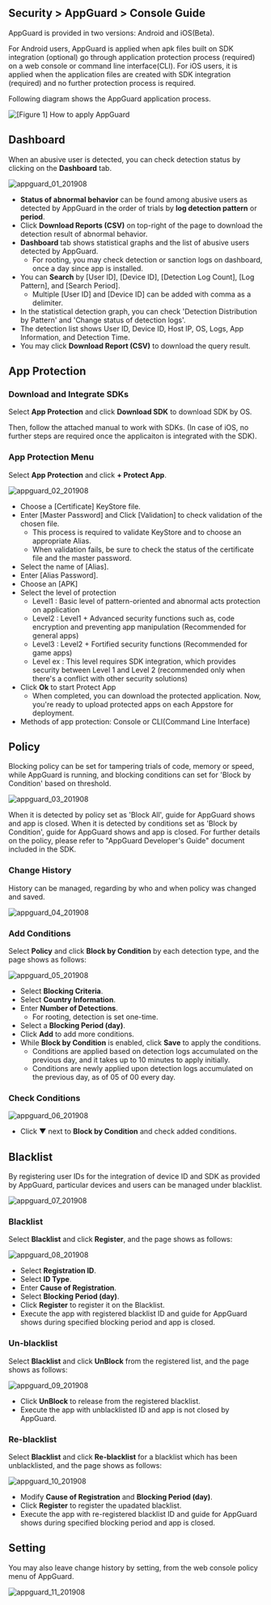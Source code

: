 ## Security > AppGuard > Console Guide

AppGuard is provided in two versions: Android and iOS(Beta).

For Android users, AppGuard is applied when apk files built on SDK integration (optional) go through application protection process (required) on a web console or command line interface(CLI).
For iOS users, it is applied when the application files are created with SDK integration (required) and no further protection process is required.

Following diagram shows the AppGuard application process.

![[Figure 1] How to apply AppGuard](http://static.toastoven.net/prod_appguard/figure1.png)

## Dashboard
When an abusive user is detected, you can check detection status by clicking on the **Dashboard** tab.

![appguard_01_201908](https://static.toastoven.net/prod_appguard/appguard_01_201908.png)

- **Status of abnormal behavior** can be found among abusive users as detected by AppGuard in the order of trials by **log detection pattern** or **period**.
- Click **Download Reports (CSV)** on top-right of the page to download the detection result of abnormal behavior.  
- **Dashboard** tab shows statistical graphs and the list of abusive users detected by AppGuard.
	- For rooting, you may check detection or sanction logs on dashboard, once a day since app is installed.
- You can **Search** by [User ID], [Device ID], [Detection Log Count], [Log Pattern], and [Search Period].
	- Multiple [User ID] and [Device ID] can be added with comma as a delimiter.
- In the statistical detection graph, you can check 'Detection Distribution by Pattern' and 'Change status of detection logs'.
- The detection list shows User ID, Device ID, Host IP, OS, Logs, App Information, and Detection Time.
- You may click **Download Report (CSV)** to download the query result.

## App Protection

### Download and Integrate SDKs

Select **App Protection** and click **Download SDK** to download SDK by OS.

Then, follow the attached manual to work with SDKs.
(In case of iOS, no further steps are required once the applicaiton is integrated with the SDK).

### App Protection Menu

Select **App Protection** and click **+ Protect App**.

![appguard_02_201908](https://static.toastoven.net/prod_appguard/appguard_02_201908.png)

- Choose a [Certificate] KeyStore file.
- Enter [Master Password] and Click [Validation] to check validation of the chosen file.
	- This process is required to validate KeyStore and to choose an appropriate Alias.
	- When validation fails, be sure to check the status of the certificate file and the master password.
- Select the name of [Alias].
- Enter [Alias Password].
- Choose an [APK]
- Select the level of protection
	- Level1 : Basic level of pattern-oriented and abnormal acts protection on application
	- Level2 : Level1 + Advanced security functions such as, code encryption and preventing app manipulation (Recommended for general apps)
	- Level3 : Level2 + Fortified security functions (Recommended for game apps)
	- Level ex : This level requires SDK integration, which provides security between Level 1 and Level 2 (recommended only when there's a conflict with other security solutions)
- Click **Ok** to start Protect App
    - When completed, you can download the protected application. Now, you're ready to upload protected apps on each Appstore for deployment.
- Methods of app protection: Console or CLI(Command Line Interface)

## Policy

Blocking policy can be set for tampering trials of code, memory or speed, while AppGuard is running, and blocking conditions can set for 'Block by Condition' based on threshold.

![appguard_03_201908](https://static.toastoven.net/prod_appguard/appguard_03_201908.png)

When it is detected by policy set as 'Block All', guide for AppGuard shows and app is closed.
When it is detected by conditions set as 'Block by Condition', guide for AppGuard shows and app is closed.
For further details on the policy, please refer to "AppGuard Developer's Guide" document included in the SDK.

### Change History

History can be managed, regarding by who and when policy was changed and saved.

![appguard_04_201908](https://static.toastoven.net/prod_appguard/appguard_04_201908.png)

### Add Conditions

Select **Policy** and click **Block by Condition** by each detection type, and the page shows as follows:

![appguard_05_201908](https://static.toastoven.net/prod_appguard/appguard_05_201908.png)
* Select **Blocking Criteria**.
* Select **Country Information**.
* Enter **Number of Detections**.
    - For rooting, detection is set one-time.
* Select a **Blocking Period (day)**.
* Click **Add** to add more conditions.
* While **Block by Condition** is enabled, click **Save** to apply the conditions.
    - Conditions are applied based on detection logs accumulated on the previous day, and it takes up to 10 minutes to apply initially.
    - Conditions are newly applied upon detection logs accumulated on the previous day, as of 05 of 00 every day.

### Check Conditions

![appguard_06_201908](https://static.toastoven.net/prod_appguard/appguard_06_201908.png)

* Click ▼ next to **Block by Condition** and check added conditions.

## Blacklist

By registering user IDs for the integration of device ID and SDK as provided by AppGuard, particular devices and users can be managed under blacklist.

![appguard_07_201908](https://static.toastoven.net/prod_appguard/appguard_07_201908.png)

### Blacklist

Select **Blacklist** and click **Register**, and the page shows as follows:

![appguard_08_201908](https://static.toastoven.net/prod_appguard/appguard_08_201908.png)

* Select **Registration ID**.
* Select **ID Type**.
* Enter **Cause of Registration**.
* Select **Blocking Period (day)**.
* Click **Register** to register it on the Blacklist.
* Execute the app with registered blacklist ID and guide for AppGuard shows during specified blocking period and app is closed.  

### Un-blacklist

Select **Blacklist** and click **UnBlock** from the registered list, and the page shows as follows:

![appguard_09_201908](https://static.toastoven.net/prod_appguard/appguard_09_201908.png)

* Click **UnBlock** to release from the registered blacklist.
* Execute the app with unblacklisted ID and app is not closed by AppGuard.

### Re-blacklist

Select **Blacklist** and click **Re-blacklist** for a blacklist which has been unblacklisted, and the page shows as follows:

![appguard_10_201908](https://static.toastoven.net/prod_appguard/appguard_10_201908.png)

* Modify **Cause of Registration** and **Blocking Period (day)**.
* Click **Register** to register the upadated blacklist.
* Execute the app with re-registered blacklist ID and guide for AppGuard shows during specified blocking period and app is closed.

## Setting

You may also leave change history by setting, from the web console policy menu of AppGuard.

![appguard_11_201908](https://static.toastoven.net/prod_appguard/appguard_11_201908.png)
